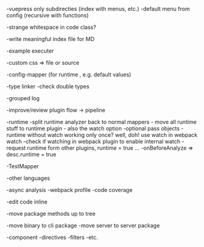 
-vuepress only subdirecties (index with menus, etc.)
-default menu from config (recursive with functions)

-strange whitespace in code class?

-write meaningful index file for MD

-example executer

-custom css => file or source

-config-mapper (for runtime , e.g. default values)

-type linker
    -check double types

-grouped log

-improve/review plugin flow -> pipeline

-runtime
    -split runtime analyzer back to normal mappers
    - move all runtime stuff to runtime plugin
    - also the watch option
    -optional pass objects
    -runtime without watch working only once? well, doh! use watch in webpack watch
    -check if watching in webpack plugin to enable internal watch
    -request runtime form other plugins, runtime = true ...
    -onBeforeAnalyze => desc.runtime = true


-TestMapper

-other languages

-async analysis
    -webpack profile
    -code coverage

-edit code inline

-move package methods up to tree

-move binary to cli package
-move server to server package

-component
    -directives
    -filters
    -etc.
